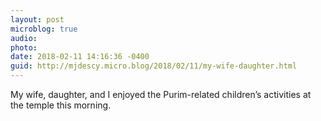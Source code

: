 ```yaml
---
layout: post
microblog: true
audio: 
photo: 
date: 2018-02-11 14:16:36 -0400
guid: http://mjdescy.micro.blog/2018/02/11/my-wife-daughter.html
---
```

My wife, daughter, and I enjoyed the Purim-related children’s activities at the temple this morning. 
